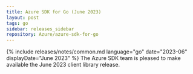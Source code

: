 ```yaml
---
title: Azure SDK for Go (June 2023)
layout: post
tags: go
sidebar: releases_sidebar
repository: Azure/azure-sdk-for-go
---
```

{% include releases/notes/common.md language="go" date="2023-06" displayDate="June 2023" %}
The Azure SDK team is pleased to make available the June 2023 client library release.